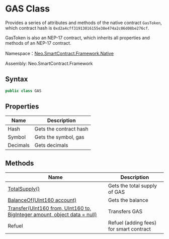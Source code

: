 # GAS Class

Provides a series of attributes and methods of the native contract `GasToken`, which contract hash is `0xd2a4cff31913016155e38e474a2c06d08be276cf`.

GasToken is also an NEP-17 contract, which inherits all properties and methods of an NEP-17 contract. 

Namespace：[Neo.SmartContract.Framework.Native](index.md)

Assembly: Neo.SmartContract.Framework

## Syntax

```cs
public class GAS
```

## Properties

| Name          | Description                                              |
| ----------------- | ------------------------------------------------------------ |
| Hash           | Gets the contract hash                  |
| Symbol           | Gets the symbol, gas                            |
| Decimals          | Gets decimals                   |

## Methods

| Name                                                         | Description                             |
| ------------------------------------------------------------ | --------------------------------------- |
| [TotalSupply()](TotalSupply.md)                          | Gets the total supply of GAS            |
| [BalanceOf(UInt160 account)](BalanceOf.md)               | Gets the balance                        |
| [Transfer(UInt160 from, UInt160 to, BigInteger amount, object data = null)](Transfer.md) | Transfers GAS                           |
| Refuel                                                       | Refuel (adding fees) for smart contract |

